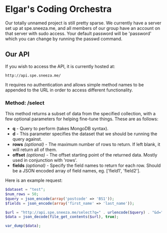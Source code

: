 Elgar's Coding Orchestra
=====================

Our totally unnamed project is still pretty sparse. We currently have a server set up at spe.sneeza.me, and all members of our group have an account on that server with sudo access. Your default password will be 'password' which you can change by running the passwd command.

Our API
---------------------

If you wish to access the API, it is currently hosted at:

```
http://api.spe.sneeza.me/
```

It requires no authentication and allows simple method names to be appended to the URL in order to access different functionality.

### Method: /select

This method returns a subset of data from the specified collection, with a few optional parameters for helping fine-tune things. These are as follows:

+ **q** - Query to perform (takes MongoDB syntax).
+ **d** - This parameter specifies the dataset that we should be running the query against.
+ **rows** _(optional)_ - The maximum number of rows to return. If left blank, it will return all of them.
+ **offset** _(optiona)_ - The offset starting point of the returned data. Mostly used in conjunction with 'rows'.
+ **fields** _(optional)_ - Specify the field names to return for each row. Should be a JSON encoded array of field names, eg. ['field1', 'field2'].

Here is an example request:

```php
$dataset = "test";
$num_rows = 50;
$query = json_encode(array('postcode' => 'BS1'));
$fields = json_encode(array('first_name' => 'last_name'));

$url = "http://api.spe.sneeza.me/select?q=" . urlencode($query) . "&d=" . urlencode($dataset) . "&rows=" . $num_rows . "&fields=" . urlencode($fields);
$data = json_decode(file_get_contents($url), true);

var_dump($data);
```
